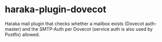 # haraka-plugin-dovecot
Haraka mail plugin that checks whether a mailbox exists (Dovecot auth-master) and the SMTP-Auth per Dovecot (service auth is also used by Postfix) allowed.
